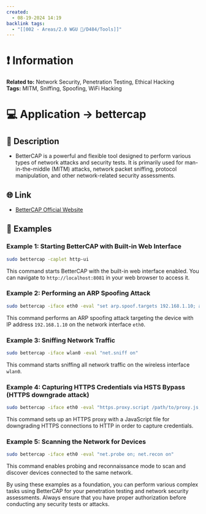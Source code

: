 ```yaml
---
created:
  - 08-19-2024 14:19
backlink tags:
  - "[[002 - Areas/2.0 WGU 📝/D484/Tools]]"
---
```

# ❗ Information
**Related to:** Network Security, Penetration Testing, Ethical Hacking  
**Tags:** MITM, Sniffing, Spoofing, WiFi Hacking

# 💻 Application -> bettercap

## 🧾 Description
- BetterCAP is a powerful and flexible tool designed to perform various types of network attacks and security tests. It is primarily used for man-in-the-middle (MITM) attacks, network packet sniffing, protocol manipulation, and other network-related security assessments.

## 🌐 Link
- [BetterCAP Official Website](https://www.bettercap.org/)

## 🤸 Examples

### Example 1: Starting BetterCAP with Built-in Web Interface
```sh
sudo bettercap -caplet http-ui
```
This command starts BetterCAP with the built-in web interface enabled. You can navigate to `http://localhost:8081` in your web browser to access it.

### Example 2: Performing an ARP Spoofing Attack
```sh
sudo bettercap -iface eth0 -eval "set arp.spoof.targets 192.168.1.10; arp.spoof on"
```
This command performs an ARP spoofing attack targeting the device with IP address `192.168.1.10` on the network interface `eth0`.

### Example 3: Sniffing Network Traffic
```sh
sudo bettercap -iface wlan0 -eval "net.sniff on"
```
This command starts sniffing all network traffic on the wireless interface `wlan0`.

### Example 4: Capturing HTTPS Credentials via HSTS Bypass (HTTPS downgrade attack)
```sh
sudo bettercap -iface eth0 -eval "https.proxy.script /path/to/proxy.js; https.proxy on"
```
This command sets up an HTTPS proxy with a JavaScript file for downgrading HTTPS connections to HTTP in order to capture credentials.

### Example 5: Scanning the Network for Devices
```sh
sudo bettercap -iface eth0 -eval "net.probe on; net.recon on"
```
This command enables probing and reconnaissance mode to scan and discover devices connected to the same network.

By using these examples as a foundation, you can perform various complex tasks using BetterCAP for your penetration testing and network security assessments. Always ensure that you have proper authorization before conducting any security tests or attacks.